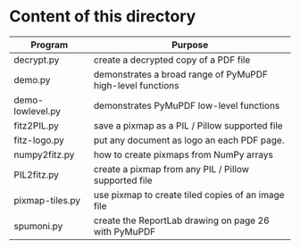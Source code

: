 # Content of this directory

Program | Purpose
------- | -------
decrypt.py | create a decrypted copy of a PDF file
demo.py | demonstrates a broad range of PyMuPDF high-level functions
demo-lowlevel.py | demonstrates PyMuPDF low-level functions
fitz2PIL.py | save a pixmap as a PIL / Pillow supported file
fitz-logo.py | put any document as logo an each PDF page.
numpy2fitz.py | how to create pixmaps from NumPy arrays
PIL2fitz.py | create a pixmap from any PIL / Pillow supported file
pixmap-tiles.py | use pixmap to create tiled copies of an image file
spumoni.py | create the ReportLab drawing on page 26 with PyMuPDF
